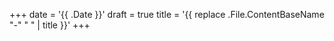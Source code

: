+++
date = '{{ .Date }}'
draft = true
title = '{{ replace .File.ContentBaseName "-" " " | title }}'
+++

<!-- Example YouTube embeds: -->
<!-- {{< youtube "VIDEO_ID" >}} -->
<!-- {{< youtube "VIDEO_ID" privacy=true >}} -->
<!-- {{< youtube "VIDEO_ID" start=30 title="Custom Title" >}} -->
